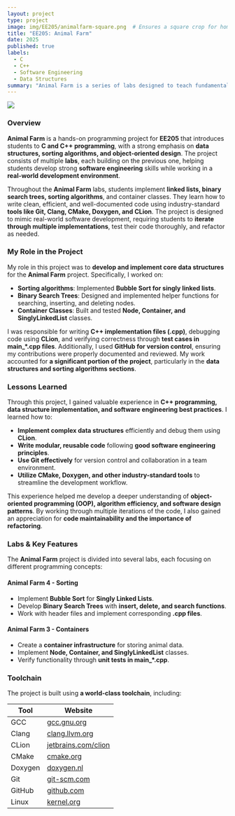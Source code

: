 ```yaml
---
layout: project
type: project
image: img/EE205/animalfarm-square.png  # Ensures a square crop for home screen
title: "EE205: Animal Farm"
date: 2025
published: true
labels:
  - C
  - C++
  - Software Engineering
  - Data Structures
summary: "Animal Farm is a series of labs designed to teach fundamental C and C++ programming, emphasizing data structures, sorting algorithms, and software engineering practices."
---
```


<img class="img-full" src="../img/EE205/animalfarm-square.png">

### Overview  
**Animal Farm** is a hands-on programming project for **EE205** that introduces students to **C and C++ programming**, with a strong emphasis on **data structures, sorting algorithms, and object-oriented design**. The project consists of multiple **labs**, each building on the previous one, helping students develop strong **software engineering** skills while working in a **real-world development environment**.

Throughout the **Animal Farm** labs, students implement **linked lists, binary search trees, sorting algorithms**, and container classes. They learn how to write clean, efficient, and well-documented code using industry-standard **tools like Git, Clang, CMake, Doxygen, and CLion**. The project is designed to mimic real-world software development, requiring students to **iterate through multiple implementations**, test their code thoroughly, and refactor as needed.

### My Role in the Project  
My role in this project was to **develop and implement core data structures** for the **Animal Farm** project. Specifically, I worked on:
- **Sorting algorithms**: Implemented **Bubble Sort for singly linked lists**.
- **Binary Search Trees**: Designed and implemented helper functions for searching, inserting, and deleting nodes.
- **Container Classes**: Built and tested **Node, Container, and SinglyLinkedList** classes.

I was responsible for writing **C++ implementation files (.cpp)**, debugging code using **CLion**, and verifying correctness through **test cases in main_*.cpp files**. Additionally, I used **GitHub for version control**, ensuring my contributions were properly documented and reviewed. My work accounted for **a significant portion of the project**, particularly in the **data structures and sorting algorithms sections**.

### Lessons Learned  
Through this project, I gained valuable experience in **C++ programming, data structure implementation, and software engineering best practices**. I learned how to:
- **Implement complex data structures** efficiently and debug them using **CLion**.
- **Write modular, reusable code** following **good software engineering principles**.
- **Use Git effectively** for version control and collaboration in a team environment.
- **Utilize CMake, Doxygen, and other industry-standard tools** to streamline the development workflow.

This experience helped me develop a deeper understanding of **object-oriented programming (OOP), algorithm efficiency, and software design patterns**. By working through multiple iterations of the code, I also gained an appreciation for **code maintainability and the importance of refactoring**.

### Labs & Key Features  
The **Animal Farm** project is divided into several labs, each focusing on different programming concepts:

#### **Animal Farm 4 - Sorting**
- Implement **Bubble Sort** for **Singly Linked Lists**.
- Develop **Binary Search Trees** with **insert, delete, and search functions**.
- Work with header files and implement corresponding **.cpp files**.

#### **Animal Farm 3 - Containers**
- Create a **container infrastructure** for storing animal data.
- Implement **Node, Container, and SinglyLinkedList** classes.
- Verify functionality through **unit tests in main_*.cpp**.

### Toolchain  
The project is built using **a world-class toolchain**, including:

| Tool | Website |
|------|---------|
| GCC | [gcc.gnu.org](https://gcc.gnu.org) |
| Clang | [clang.llvm.org](https://clang.llvm.org) |
| CLion | [jetbrains.com/clion](https://jetbrains.com/clion) |
| CMake | [cmake.org](https://cmake.org) |
| Doxygen | [doxygen.nl](https://doxygen.nl) |
| Git | [git-scm.com](https://git-scm.com) |
| GitHub | [github.com](https://github.com) |
| Linux | [kernel.org](https://kernel.org) |

